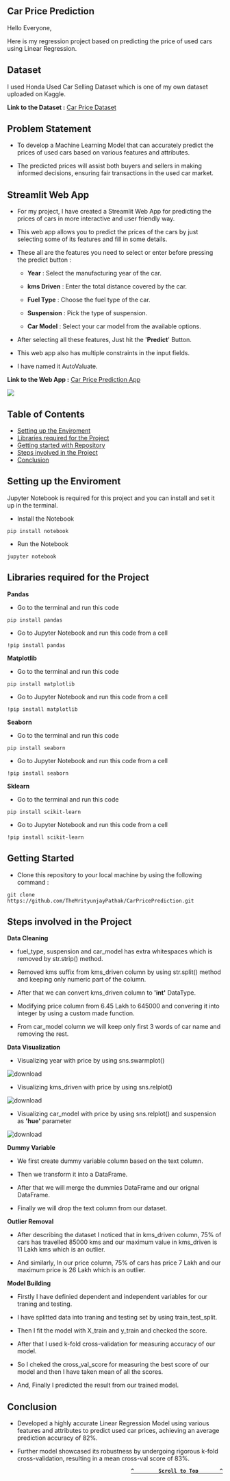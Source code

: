 ## Car Price Prediction

Hello Everyone,

Here is my regression project based on predicting the price of used cars using Linear Regression.

## Dataset

I used Honda Used Car Selling Dataset which is one of my own dataset uploaded on Kaggle.

**Link to the Dataset :** [Car Price Dataset](https://www.kaggle.com/datasets/themrityunjaypathak/honda-car-selling)

## Problem Statement

- To develop a Machine Learning Model that can accurately predict the prices of used cars based on various features and attributes.
  
- The predicted prices will assist both buyers and sellers in making informed decisions, ensuring fair transactions in the used car market.

## Streamlit Web App

- For my project, I have created a Streamlit Web App for predicting the prices of cars in more interactive and user friendly way.

- This web app allows you to predict the prices of the cars by just selecting some of its features and fill in some details.

- These all are the features you need to select or enter before pressing the predict button :

  - **Year** : Select the manufacturing year of the car.
    
  - **kms Driven** : Enter the total distance covered by the car.
    
  - **Fuel Type** : Choose the fuel type of the car.
    
  - **Suspension** : Pick the type of suspension.
    
  - **Car Model** : Select your car model from the available options.

- After selecting all these features, Just hit the '**Predict**' Button.

- This web app also has multiple constraints in the input fields.

- I have named it AutoValuate.

**Link to the Web App :** [Car Price Prediction App](https://car-price-prediction-using-lr.streamlit.app/)

<a href="https://car-price-prediction-using-lr.streamlit.app/"><img src="https://github.com/TheMrityunjayPathak/CarPricePrediction/assets/123563634/9c4ed16e-6741-48db-88ed-778c212ac380"/></a>

## Table of Contents

- [Setting up the Enviroment](#setting-up-the-enviroment)
- [Libraries required for the Project](#libraries-required-for-the-project)
- [Getting started with Repository](#getting-started)
- [Steps involved in the Project](#steps-involved-in-the-project)
- [Conclusion](#conclusion)

## Setting up the Enviroment

Jupyter Notebook is required for this project and you can install and set it up in the terminal.

- Install the Notebook
```
pip install notebook
```

- Run the Notebook
```
jupyter notebook
```

## Libraries required for the Project

**Pandas**

- Go to the terminal and run this code
```
pip install pandas
```

- Go to Jupyter Notebook and run this code from a cell
```
!pip install pandas
```

**Matplotlib**

- Go to the terminal and run this code
```
pip install matplotlib
```

- Go to Jupyter Notebook and run this code from a cell
```
!pip install matplotlib
```

**Seaborn**

- Go to the terminal and run this code
```
pip install seaborn
```

- Go to Jupyter Notebook and run this code from a cell
```
!pip install seaborn
```

**Sklearn**

- Go to the terminal and run this code
```
pip install scikit-learn
```

- Go to Jupyter Notebook and run this code from a cell
```
!pip install scikit-learn
```

## Getting Started

- Clone this repository to your local machine by using the following command :
```
git clone https://github.com/TheMrityunjayPathak/CarPricePrediction.git
```

## Steps involved in the Project

**Data Cleaning**

- fuel_type, suspension and car_model has extra whitespaces which is removed by str.strip() method.

- Removed kms suffix from kms_driven column by using str.split() method and keeping only numeric part of the column.

- After that we can convert kms_driven column to **'int'** DataType.

- Modifying price column from 6.45 Lakh to 645000 and convering it into integer by using a custom made function.

- From car_model column we will keep only first 3 words of car name and removing the rest.

**Data Visualization**

- Visualizing year with price by using sns.swarmplot()

![download](https://github.com/TheMrityunjayPathak/CarPricePrediction/assets/123563634/5e23ec76-ebe0-4f42-9d72-24b881eceeff)

- Visualizing kms_driven with price by using sns.relplot()

![download](https://github.com/TheMrityunjayPathak/CarPricePrediction/assets/123563634/3d7c4b1f-a2b3-47c7-8e0d-86c49aa80313)

- Visualizing car_model with price by using sns.relplot() and suspension as **'hue'** parameter

![download](https://github.com/TheMrityunjayPathak/CarPricePrediction/assets/123563634/c5faa6d5-46ed-4995-82fe-ec042beca0e4)

**Dummy Variable**

- We first create dummy variable column based on the text column.

- Then we transform it into a DataFrame.

- After that we will merge the dummies DataFrame and our orignal DataFrame.

- Finally we will drop the text column from our dataset.

**Outlier Removal**

- After describing the dataset I noticed that in kms_driven column, 75% of cars has travelled 85000 kms and our maximum value in kms_driven is 11 Lakh kms which is an outlier.
  
- And similarly, In our price column, 75% of cars has price 7 Lakh and our maximum price is 26 Lakh which is an outlier.

**Model Building**

- Firstly I have definied dependent and independent variables for our traning and testing.

- I have splitted data into traning and testing set by using train_test_split.

- Then I fit the model with X_train and y_train and checked the score.

- After that I used k-fold cross-validation for measuring accuracy of our model.

- So I cheked the cross_val_score for measuring the best score of our model and then I have taken mean of all the scores.

- And, Finally I predicted the result from our trained model.

## Conclusion

- Developed a highly accurate Linear Regression Model using various features and attributes to predict used car prices, achieving an average prediction accuracy of 82%.

- Further model showcased its robustness by undergoing rigorous k-fold cross-validation, resulting in a mean cross-val score of 83%.

<div align='right'>
  
**[`^        Scroll to Top       ^`](#car-price-prediction)**

</div>
